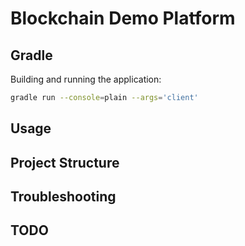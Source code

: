 # Blockchain Demo Platform

## Gradle
Building and running the application:
```bash
gradle run --console=plain --args='client'
```

## Usage


## Project Structure


## Troubleshooting


## TODO
